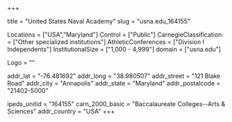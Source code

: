 
+++

title = "United States Naval Academy"
slug = "usna.edu_164155"

Locations = ["USA","Maryland"]
Control = ["Public"]
CarnegieClassification = ["Other specialized institutions"]
AthleticConferences = ["Division I Independents"]
InstitutionalSize = ["1,000 - 4,999"]
domain = ["usna.edu"]

Logo = ""

addr_lat = "-76.481692"
addr_long = "38.980507"
addr_street = "121 Blake Road"
addr_city = "Annapolis"
addr_state = "Maryland"
addr_postalcode = "21402-5000"

ipeds_unitid = "164155"
carn_2000_basic = "Baccalaureate Colleges--Arts & Sciences"
addr_country = "USA"
+++
    

